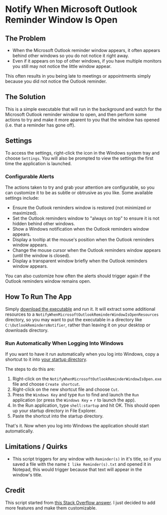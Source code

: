 # Notify When Microsoft Outlook Reminder Window Is Open

## The Problem

* When the Microsoft Outlook reminder window appears, it often appears behind other windows so you do not notice it right away.
* Even if it appears on top of other windows, if you have multiple monitors you still may not notice the little window appear.

This often results in you being late to meetings or appointments simply because you did not notice the Outlook reminder.


## The Solution

This is a simple executable that will run in the background and watch for the Microsoft Outlook reminder window to open, and then perform some actions to try and make it more aparent to you that the window has opened (i.e. that a reminder has gone off).


## Settings

To access the settings, right-click the icon in the Windows system tray and choose `Settings`. You will also be prompted to view the settings the first time the application is launched.

### Configurable Alerts

The actions taken to try and grab your attention are configurable, so you can customize it to be as subtle or obtrusive as you like. Some available settings include:

* Ensure the Outlook reminders window is restored (not minimized or maximized).
* Set the Outlook reminders window to "always on top" to ensure it is not hidden behind other windows.
* Show a Windows notification when the Outlook reminders window appears.
* Display a tooltip at the mouse's position when the Outlook reminders window appears.
* Change the mouse cursor when the Outlook reminders window appears (until the window is closed).
* Display a transparent window briefly when the Outlook reminders window appears.

You can also customize how often the alerts should trigger again if the Outlook reminders window remains open.


## How To Run The App

Simply [download the executable][DownloadLatestVersionOfExecutableUrl] and run it. It will extract some additional resources to a `NotifyWhenMicrosoftOutlookReminderWindowIsOpenResources` directory, so you may want to put the executable in a directory like `C:\OutlookRemindersNotifier`, rather than leaving it on your desktop or downloads directory.


### Run Automatically When Logging Into Windows

 If you want to have it run automatically when you log into Windows, copy a shortcut to it into [your startup directory][HowToOpenStartupDirectoryInstructionsUrl].

 The steps to do this are:
 1. Right-click on the `NotifyWhenMicrosoftOutlookReminderWindowIsOpen.exe` file and choose `Create shortcut`.
 2. Right-click on the new shortcut file and choose `Cut`.
 3. Press the `Windows Key` and type `Run` to find and launch the `Run` application (or press the `Windows Key` + `r` to launch the app).
 4. In the Run application, type `shell:startup` and hit OK. This should open up your startup directory in File Explorer.
 5. Paste the shortcut into the startup directory.

That's it. Now when you log into Windows the application should start automatically.


## Limitations / Quirks

* This script triggers for any window with `Reminder(s)` in it's title, so if you saved a file with the name `I like Reminder(s).txt` and opened it in Notepad, this would trigger because that text will appear in the window's title.


## Credit

This script started from [this Stack Overflow answer][StackOverflowPostThatScriptStartedFromUrl]. I just decided to add more features and make them customizable.


<!-- Links -->
[DownloadLatestVersionOfExecutableUrl]: https://github.com/deadlydog/NotifyWhenMicrosoftOutlookReminderWindowIsOpen/releases
[HowToOpenStartupDirectoryInstructionsUrl]: https://www.thewindowsclub.com/startup-folder-in-windows-8
[StackOverflowPostThatScriptStartedFromUrl]: https://stackoverflow.com/a/35154133/602585